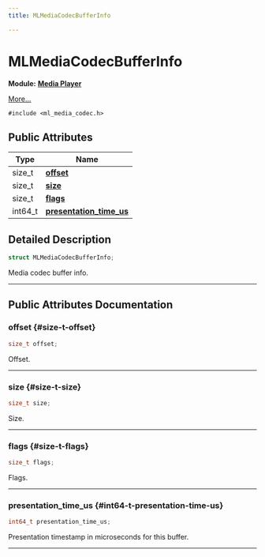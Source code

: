 ```yaml
---
title: MLMediaCodecBufferInfo

---
```


# MLMediaCodecBufferInfo

**Module:** **[Media Player](/api-ref/api/Modules/group___media_player/group___media_player.md)**



 [More...](#detailed-description)


`#include <ml_media_codec.h>`

## Public Attributes

| Type           | Name           |
| -------------- | -------------- |
| size_t | **[offset](/api-ref/api/Modules/group___media_player/struct_m_l_media_codec_buffer_info.md#size-t-offset)**  |
| size_t | **[size](/api-ref/api/Modules/group___media_player/struct_m_l_media_codec_buffer_info.md#size-t-size)**  |
| size_t | **[flags](/api-ref/api/Modules/group___media_player/struct_m_l_media_codec_buffer_info.md#size-t-flags)**  |
| int64_t | **[presentation_time_us](/api-ref/api/Modules/group___media_player/struct_m_l_media_codec_buffer_info.md#int64-t-presentation-time-us)**  |

## Detailed Description

```cpp
struct MLMediaCodecBufferInfo;
```


Media codec buffer info. 





-----------
## Public Attributes Documentation

### offset {#size-t-offset}

```cpp
size_t offset;
```


Offset. 





-----------

### size {#size-t-size}

```cpp
size_t size;
```


Size. 





-----------

### flags {#size-t-flags}

```cpp
size_t flags;
```


Flags. 





-----------

### presentation_time_us {#int64-t-presentation-time-us}

```cpp
int64_t presentation_time_us;
```


Presentation timestamp in microseconds for this buffer. 





-----------

